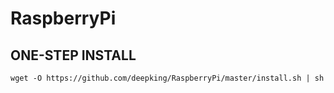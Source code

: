RaspberryPi
===========
ONE-STEP INSTALL
----------------
    wget -O https://github.com/deepking/RaspberryPi/master/install.sh | sh


